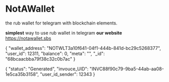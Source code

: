 # NotAWallet
the rub wallet for telegram with blockchain elements.
 
**simplest** way to use rub wallet in telegram
**our website**    https://notawallet.sbs   



{
  "wallet_address": "NOTWLT3a10f641-04f1-444b-841d-bc29c5268377",
  "user_id": 12311,
  "balance": 0,
  "meta": "",
  "_id": "68bcaacbba79f38c32c0b7ac"
}


{
  "status": "Generated",
  "invouce_UID": "INVC88f90c79-9ba5-44ab-aa08-1e5ca35b3158",
  "user_id_sender": 12343
}